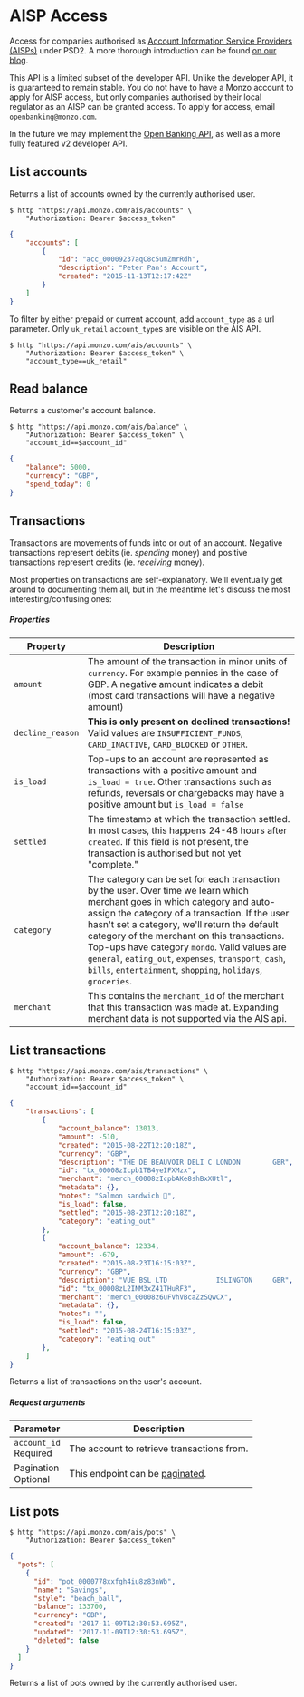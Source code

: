 # AISP Access

Access for companies authorised as [Account Information Service Providers (AISPs)](https://www.fca.org.uk/account-information-service-ais-payment-initiation-service-pis) under PSD2. A more thorough introduction can be found [on our blog](https://monzo.com/blog/2018/01/12/api-update/).

This API is a limited subset of the developer API. Unlike the developer API, it is guaranteed to remain stable. You do not have to have a Monzo account to apply for AISP access, but only companies authorised by their local regulator as an AISP can be granted access. To apply for access, email `openbanking@monzo.com`.

In the future we may implement the [Open Banking API](https://www.openbanking.org.uk), as well as a more fully featured v2 developer API.

## List accounts

Returns a list of accounts owned by the currently authorised user.

```shell
$ http "https://api.monzo.com/ais/accounts" \
    "Authorization: Bearer $access_token"
```

```json
{
    "accounts": [
        {
            "id": "acc_00009237aqC8c5umZmrRdh",
            "description": "Peter Pan's Account",
            "created": "2015-11-13T12:17:42Z"
        }
    ]
}
```

To filter by either prepaid or current account, add `account_type` as a url parameter. Only `uk_retail` `account_type`s are visible on the AIS API.

```shell
$ http "https://api.monzo.com/ais/accounts" \
    "Authorization: Bearer $access_token" \
    "account_type==uk_retail"
```

## Read balance

Returns a customer's account balance.

```shell
$ http "https://api.monzo.com/ais/balance" \
    "Authorization: Bearer $access_token" \
    "account_id==$account_id"
```

```json
{
	"balance": 5000,
	"currency": "GBP",
	"spend_today": 0
}
```

## Transactions

Transactions are movements of funds into or out of an account. Negative transactions represent debits (ie. *spending* money) and positive transactions represent credits (ie. *receiving* money).

Most properties on transactions are self-explanatory. We'll eventually get around to documenting them all, but in the meantime let's discuss the most interesting/confusing ones:

##### Properties

<span class="hide">Property</span> | <span class="hide">Description</span>
-----------------------------------|--------------------------------------
`amount`         | The amount of the transaction in minor units of `currency`. For example pennies in the case of GBP. A negative amount indicates a debit (most card transactions will have a negative amount)
`decline_reason` | **This is only present on declined transactions!** Valid values are `INSUFFICIENT_FUNDS`, `CARD_INACTIVE`, `CARD_BLOCKED` or `OTHER`.
`is_load`        | Top-ups to an account are represented as transactions with a positive amount and `is_load = true`. Other transactions such as refunds, reversals or chargebacks may have a positive amount but `is_load = false`
`settled`        | The timestamp at which the transaction settled. In most cases, this happens 24-48 hours after `created`. If this field is not present, the transaction is authorised but not yet "complete."
`category`       | The category can be set for each transaction by the user. Over time we learn which merchant goes in which category and auto-assign the category of a transaction. If the user hasn't set a category, we'll return the default category of the merchant on this transactions. Top-ups have category `mondo`. Valid values are `general`, `eating_out`, `expenses`, `transport`, `cash`, `bills`, `entertainment`, `shopping`, `holidays`, `groceries`.
`merchant`       | This contains the `merchant_id` of the merchant that this transaction was made at. Expanding merchant data is not supported via the AIS api.

## List transactions

```shell
$ http "https://api.monzo.com/ais/transactions" \
    "Authorization: Bearer $access_token" \
    "account_id==$account_id"
```

```json
{
    "transactions": [
        {
            "account_balance": 13013,
            "amount": -510,
            "created": "2015-08-22T12:20:18Z",
            "currency": "GBP",
            "description": "THE DE BEAUVOIR DELI C LONDON        GBR",
            "id": "tx_00008zIcpb1TB4yeIFXMzx",
            "merchant": "merch_00008zIcpbAKe8shBxXUtl",
            "metadata": {},
            "notes": "Salmon sandwich 🍞",
            "is_load": false,
            "settled": "2015-08-23T12:20:18Z",
            "category": "eating_out"
        },
        {
            "account_balance": 12334,
            "amount": -679,
            "created": "2015-08-23T16:15:03Z",
            "currency": "GBP",
            "description": "VUE BSL LTD            ISLINGTON     GBR",
            "id": "tx_00008zL2INM3xZ41THuRF3",
            "merchant": "merch_00008z6uFVhVBcaZzSQwCX",
            "metadata": {},
            "notes": "",
            "is_load": false,
            "settled": "2015-08-24T16:15:03Z",
            "category": "eating_out"
        },
    ]
}
```

Returns a list of transactions on the user's account.

##### Request arguments

<span class="hide">Parameter</span> | <span class="hide">Description</span>
------------------------------------|--------------------------------------
`account_id`<br><span class="label notice">Required</span>|The account to retrieve transactions from.
Pagination<br><span class="label">Optional</span>|This endpoint can be [paginated](#pagination).

## List pots

```shell
$ http "https://api.monzo.com/ais/pots" \
    "Authorization: Bearer $access_token"
```

```json
{
  "pots": [
    {
      "id": "pot_0000778xxfgh4iu8z83nWb",
      "name": "Savings",
      "style": "beach_ball",
      "balance": 133700,
      "currency": "GBP",
      "created": "2017-11-09T12:30:53.695Z",
      "updated": "2017-11-09T12:30:53.695Z",
      "deleted": false
    }
  ]
}
```

Returns a list of pots owned by the currently authorised user.
